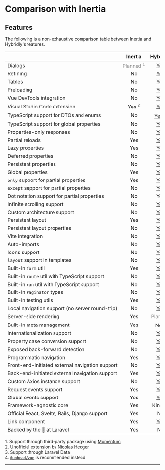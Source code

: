 # Comparison with Inertia

## Features

The following is a non-exhaustive comparison table between Inertia and Hybridly's features.

|                                                 |                      Inertia                      |                          Hybridly                          |
| ----------------------------------------------- | :-----------------------------------------------: | :--------------------------------------------------------: |
| Dialogs                                         | <span class="planned">Planned <sup>1</sup></span> |                 [Yes](../guide/dialogs.md)                 |
| Refining                                        |            <span class="no">No</span>             |                [Yes](../guide/refining.md)                 |
| Tables                                          |            <span class="no">No</span>             |                 [Yes](../guide/tables.md)                  |
| Preloading                                      |            <span class="no">No</span>             |     [Yes](../guide/navigation.md#preloading-requests)      |
| Vue DevTools integration                        |            <span class="no">No</span>             |                    [Yes](./devtools.md)                    |
| Visual Studio Code extension                    |                 Yes <sup>2</sup>                  |               [Yes](./visual-studio-code.md)               |
| TypeScript support for DTOs and enums           |            <span class="no">No</span>             |         [Yes <sup>3</sup>](../guide/typescript.md)         |
| TypeScript support for global properties        |            <span class="no">No</span>             |      [Yes](./global-properties.md#typescript-support)      |
| Properties-only responses                       |            <span class="no">No</span>             |      [Yes](../guide/responses.md#updating-properties)      |
| Partial reloads                                 |                        Yes                        |             [Yes](../guide/partial-reloads.md)             |
| Lazy properties                                 |                        Yes                        | [Yes](../guide/partial-reloads.md#partial-only-properties) |
| Deferred properties                             |            <span class="no">No</span>             |   [Yes](../guide/partial-reloads.md#deferred-properties)   |
| Persistent properties                           |            <span class="no">No</span>             |             [Yes](./persistent-properties.md)              |
| Global properties                               |                        Yes                        |            [Yes](../guide/global-properties.md)            |
| `only` support for partial properties           |                        Yes                        |            [Yes](../api/router/options.md#only)            |
| `except` support for partial properties         |            <span class="no">No</span>             |           [Yes](../api/router/options.md#except)           |
| Dot notation support for partial properties     |            <span class="no">No</span>             |                            Yes                             |
| Infinite scrolling support                      |            <span class="no">No</span>             |        [Yes](../api/router/options.md#preserveurl)         |
| Custom architecture support                     |            <span class="no">No</span>             |              [Yes](../guide/architecture.md)               |
| Persistent layout                               |                        Yes                        |       [Yes](views-and-layouts.md#persistent-layouts)       |
| Persistent layout properties                    |            <span class="no">No</span>             |      [Yes](../api/utils/define-layout-properties.md)       |
| Vite integration                                |            <span class="no">No</span>             |              [Yes](../configuration/vite.md)               |
| Auto-imports                                    |            <span class="no">No</span>             |        [Yes](../configuration/vite.md#auto-imports)        |
| Icons support                                   |            <span class="no">No</span>             |           [Yes](../configuration/vite.md#icons)            |
| `layout` support in templates                   |            <span class="no">No</span>             |                [Yes](views-and-layouts.md)                 |
| Built-in `form` util                            |                        Yes                        |              [Yes](../api/utils/use-form.md)               |
| Built-in `route` util with TypeScript support   |            <span class="no">No</span>             |                [Yes](../api/utils/route.md)                |
| Built-in `can` util with TypeScript support     |            <span class="no">No</span>             |                 [Yes](../api/utils/can.md)                 |
| Built-in `Paginator` types                      |            <span class="no">No</span>             |               [Yes](./responses.md#overview)               |
| Built-in testing utils                          |                        Yes                        |              [Yes](../api/laravel/testing.md)              |
| Local navigation support (no server round-trip) |            <span class="no">No</span>             |            [Yes](../api/router/utils.md#local)             |
| Server-side rendering                           |                        Yes                        | <span class="planned" title="at some point">Planned</span> |
| Built-in meta management                        |                        Yes                        |          <span class="no">No <sup>4</sup></span>           |
| Internationalization support                    |            <span class="no">No</span>             |                  [Yes](../guide/i18n.md)                   |
| Property case conversion support                |            <span class="no">No</span>             |             [Yes](../guide/case-conversion.md)             |
| Exposed back-forward detection                  |            <span class="no">No</span>             |          [Yes](../api/utils/use-back-forward.md)           |
| Programmatic navigation                         |                        Yes                        |       [Yes](../guide/navigation.md#programmatically)       |
| Front-end-initiated external navigation support |            <span class="no">No</span>             |           [Yes](../api/router/utils.md#external)           |
| Back-end-initiated external navigation support  |                        Yes                        |     [Yes](../api/laravel/functions.md#to_external_url)     |
| Custom Axios instance support                   |            <span class="no">No</span>             |      [Yes](../api/utils/initialize-hybridly.md#axios)      |
| Request events support                          |                        Yes                        |           [Yes](../api/router/options.md#hooks)            |
| Global events support                           |                        Yes                        |                  [Yes](../guide/hooks.md)                  |
| Framework-agnostic core                         |                        Yes                        |                          Kind of                           |
| Official React, Svelte, Rails, Django support   |                        Yes                        |                 <span class="no">No</span>                 |
| Link component                                  |                        Yes                        |          [Yes](../api/components/router-link.md)           |
| Backed by the 🐐 at Laravel                      |                        Yes                        |                 <span class="no">No</span>                 |

<div class="opacity-80">
  1. Support through third-party package using <a href="https://github.com/lepikhinb/momentum-modal">Momentum</a> <br />
  2. Unofficial extension by <a href="https://twitter.com/nicolashedger">Nicolas Hedger</a> <br />
  3. Support through Laravel Data <br />
  4. <a href="https://unhead.unjs.io/"><code>@unhead/vue</code></a> is recommended instead <br />
</div>

<style>
table a {
  @apply underline decoration-dashed decoration-offset-4;
}

.no {
  @apply font-medium dark:text-red-400/50 text-red-700/50;
}

.planned {
  opacity: .5;
}

tbody > tr > td {
  width: 100%;
  white-space: nowrap;
}
</style>
****
